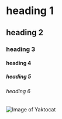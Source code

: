 # heading 1
## heading 2
### heading 3
#### heading 4
##### heading 5 
###### heading 6
![Image of Yaktocat](https://octodex.github.com/images/yaktocat.png)
